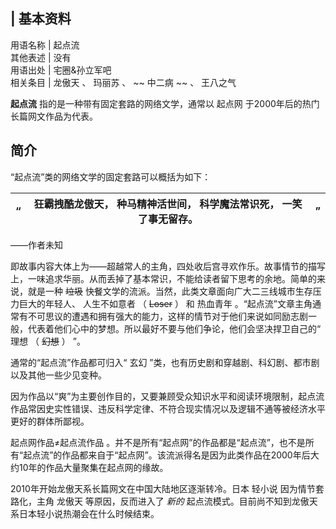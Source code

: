 |  **基本资料**  
---  
用语名称  |  起点流   
其他表述  |  没有   
用语出处  |  宅圈&孙立军吧   
相关条目  |  龙傲天  、  玛丽苏  、 ~~ 中二病  ~~ 、  王八之气   
  
**起点流** 指的是一种带有固定套路的网络文学，通常以  起点网  于2000年后的热门长篇网文作品为代表。

##  简介

“起点流”类的网络文学的固定套路可以概括为如下：

|  “  |  狂霸拽酷龙傲天，  种马精神活世间，  科学魔法常识死，  一笑了事无留存。  |  ”   
---|---|---  
——作者未知  
  
即故事内容大体上为——超越常人的主角，四处收后宫寻欢作乐。故事情节的描写上，一味追求华丽。从而丢掉了基本常识，不能给读者留下思考的余地。简单的来说，就是一种
~~垃圾~~ 快餐文学的流派。当然，此类文章面向广大二三线城市生存压力巨大的年轻人、  人生不如意者  （  ~~Loser~~ ）  和  热血青年
。“起点流”文章主角通常有不可思议的遭遇和拥有强大的能力，这样的情节对于他们来说如同励志剧一般，代表着他们心中的梦想。所以最好不要与他们争论，他们会坚决捍卫自己的“
理想  （  ~~幻想~~ ）  ”。

通常的“起点流”作品都可归入“  玄幻  ”类，也有历史剧和穿越剧、科幻剧、都市剧以及其他一些少见变种。

因为作品以“爽”为主要创作目的，又要兼顾受众知识水平和阅读环境限制，起点流作品常因史实性错误、违反科学定律、不符合现实情况以及逻辑不通等被经济水平更好的群体所鄙视。

起点网作品≠起点流作品
。并不是所有“起点网”的作品都是“起点流”，也不是所有“起点流”的作品都来自于“起点网”。该流派得名是因为此类作品在2000年后大约10年的作品大量聚集在起点网的缘故。

2010年开始龙傲天系长篇网文在中国大陆地区逐渐转冷。日本  轻小说  因为情节套路化，主角  龙傲天  等原因，反而进入了 _新的_
起点流模式。目前尚不知到龙傲天系日本轻小说热潮会在什么时候结束。

